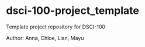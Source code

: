 # dsci-100-project_template
Template project repository for DSCI-100

Author: Anna, Chloe, Lian, Mayu
